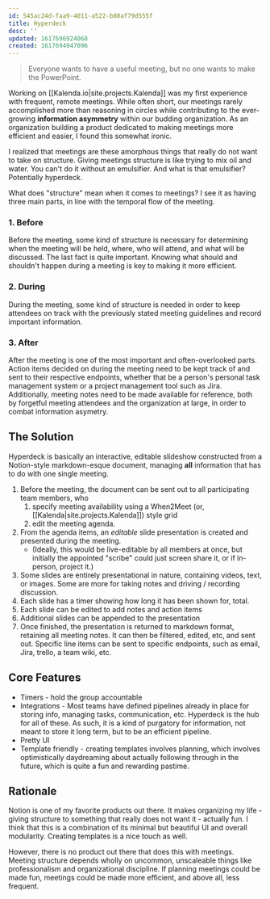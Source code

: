 ```yaml
---
id: 545ac24d-faa9-4011-a522-b80af79d555f
title: Hyperdeck
desc: ''
updated: 1617696924068
created: 1617694947096
---
```


>Everyone wants to have a useful meeting, but no one wants to make the PowerPoint.

Working on [[Kalenda.io|site.projects.Kalenda]] was my first experience with frequent, remote meetings. While often short, our meetings rarely accomplished more than reasoning in circles while contributing to the ever-growing **information asymmetry** within our budding organization. As an organization building a product dedicated to making meetings more efficient and easier, I found this somewhat ironic.

I realized that meetings are these amorphous things that really do not want to take on structure. Giving meetings structure is like trying to mix oil and water. You can't do it without an emulsifier. And what is that emulsifier? Potentially hyperdeck.

What does "structure" mean when it comes to meetings? I see it as having three main parts, in line with the temporal flow of the meeting.

### 1. Before

Before the meeting, some kind of structure is necessary for determining when the meeting will be held, where, who will attend, and what will be discussed. The last fact is quite important. Knowing what should and shouldn't happen during a meeting is key to making it more efficient.

### 2. During

During the meeting, some kind of structure is needed in order to keep attendees on track with the previously stated meeting guidelines and record important information.

### 3. After

After the meeting is one of the most important and often-overlooked parts. Action items decided on during the meeting need to be kept track of and sent to their respective endpoints, whether that be a person's personal task management system or a project management tool such as Jira. Additionally, meeting notes need to be made available for reference, both by forgetful meeting attendees and the organization at large, in order to combat information asymetry.

## The Solution

Hyperdeck is basically an interactive, editable slideshow constructed from a Notion-style markdown-esque document, managing **all** information that has to do with one single meeting.
1. Before the meeting, the document can be sent out to all participating team members, who 
    1. specify meeting availability using a When2Meet (or, [[Kalenda|site.projects.Kalenda]]) style grid 
    2. edit the meeting agenda. 
2. From the agenda items, an *editable* slide presentation is created and presented during the meeting. 
    * (Ideally, this would be live-editable by all members at once, but initially the appointed "scribe" could just screen share it, or if in-person, project it.)
3. Some slides are entirely presentational in nature, containing videos, text, or images. Some are more for taking notes and driving / recording discussion.
4. Each slide has a timer showing how long it has been shown for, total.
5. Each slide can be edited to add notes and action items
6. Additional slides can be appended to the presentation
7. Once finished, the presentation is returned to markdown format, retaining all meeting notes. It can then be filtered, edited, etc, and sent out. Specific line items can be sent to specific endpoints, such as email, Jira, trello, a team wiki, etc.

## Core Features

* Timers - hold the group accountable
* Integrations - Most teams have defined pipelines already in place for storing info, managing tasks, communication, etc. Hyperdeck is the hub for all of these. As such, it is a kind of purgatory for information, not meant to store it long term, but to be an efficient pipeline.
* Pretty UI
* Template friendly - creating templates involves planning, which involves optimistically daydreaming about actually following through in the future, which is quite a fun and rewarding pastime.

## Rationale

Notion is one of my favorite products out there. It makes organizing my life - giving structure to something that really does not want it - actually fun. I think that this is a combination of its minimal but beautiful UI and overall modularity. Creating templates is a nice touch as well.

However, there is no product out there that does this with meetings. Meeting structure depends wholly on uncommon, unscaleable things like professionalism and organizational discipline. If planning meetings could be made fun, meetings could be made more efficient, and above all, less frequent.
